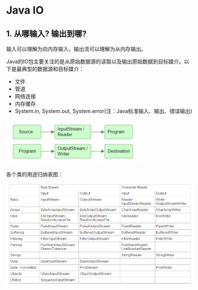 # Java IO

## 1. 从哪输入? 输出到哪?

输入可以理解为向内存输入，输出流可以理解为从内存输出。

Java的IO包主要关注的是从原始数据源的读取以及输出原始数据到目标媒介。以下是最典型的数据源和目标媒介：

- 文件
- 管道
- 网络连接
- 内存缓存
- System.in, System.out, System.error(注：Java标准输入、输出、错误输出)

![](assets\IO-1.png)

各个类的用途归纳表图：

![](assets/QQ截图20141020174145.png)

